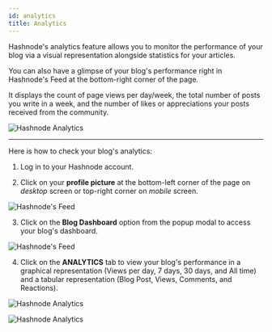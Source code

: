 ```yaml
---
id: analytics
title: Analytics
---
```



Hashnode's analytics feature allows you to monitor the performance of your blog via a visual representation alongside statistics for your articles.

You can also have a glimpse of your blog's performance right in Hashnode's Feed at the bottom-right corner of the page.

It displays the count of page views per day/week, the total number of posts you write in a week, and the number of likes or appreciations your posts received from the community.

![Hashnode Analytics](https://cdn.hashnode.com/res/hashnode/image/upload/v1610542364234/LJwkZrj7p.png?auto=compress)

---

Here is how to check your blog's analytics:

1. Log in to your Hashnode account.

2. Click on your **profile picture** at the bottom-left corner of the page on *desktop* screen or top-right corner on *mobile* screen.

![Hashnode's Feed](https://cdn.hashnode.com/res/hashnode/image/upload/v1600711465204/4Mb1R5qj8.png?auto=compress)

3. Click on the **Blog Dashboard** option from the popup modal to access your blog's dashboard.

![Hashnode's Feed](https://cdn.hashnode.com/res/hashnode/image/upload/v1601380906521/1QhsZ20tP.png)

4. Click on the **ANALYTICS** tab to view your blog's performance in a graphical representation (Views per day, 7 days, 30 days, and All time) and a tabular representation (Blog Post, Views, Comments, and Reactions).

![Hashnode Analytics](https://cdn.hashnode.com/res/hashnode/image/upload/v1610542707860/PebIjfbyc.png)

![Hashnode Analytics](https://cdn.hashnode.com/res/hashnode/image/upload/v1601383085554/neRc81EVW.png)

